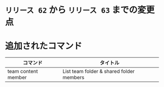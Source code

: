 # `リリース 62` から `リリース 63` までの変更点

# 追加されたコマンド

| コマンド            | タイトル                                 |
|---------------------|------------------------------------------|
| team content member | List team folder & shared folder members |



